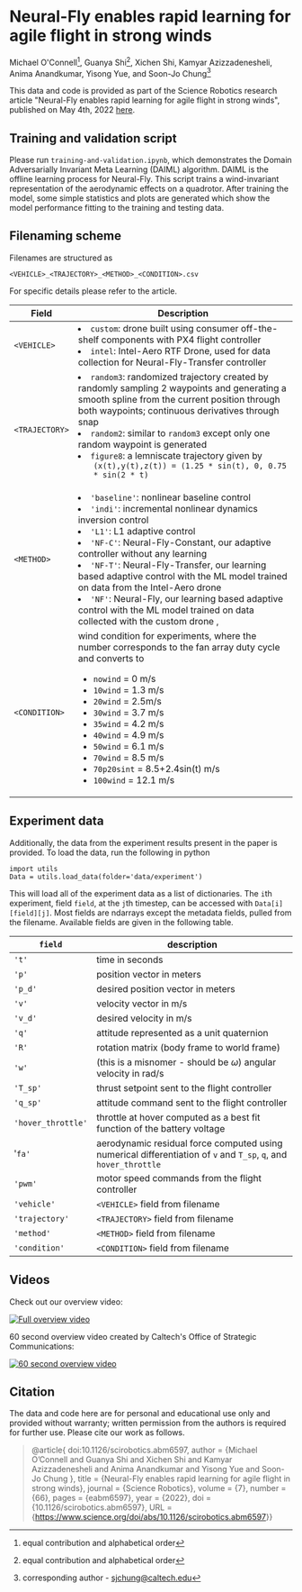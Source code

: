# Neural-Fly enables rapid learning for agile flight in strong winds

Michael O'Connell[^equal],
Guanya Shi[^equal],
Xichen Shi,
Kamyar Azizzadenesheli,
Anima Anandkumar,
Yisong Yue, and
Soon-Jo Chung[^corresponding]

[^equal]: equal contribution and alphabetical order

[^corresponding]: corresponding author - sjchung@caltech.edu

This data and code is provided as part of the Science Robotics research article "Neural-Fly enables rapid learning for agile flight in strong winds", published on May 4th, 2022 [here](https://www.science.org/doi/abs/10.1126/scirobotics.abm6597).

## Training and validation script

Please run `training-and-validation.ipynb`, which demonstrates the Domain Adversarially Invariant Meta Learning (DAIML) algorithm. DAIML is the offline learning process for Neural-Fly. This script trains a wind-invariant representation of the aerodynamic effects on a quadrotor. After training the model, some simple statistics and plots are generated which show the model performance fitting to the training and testing data. 

## Filenaming scheme

Filenames are structured as

    <VEHICLE>_<TRAJECTORY>_<METHOD>_<CONDITION>.csv

For specific details please refer to the article.

| Field | Description |
| --- | --- |
| `<VEHICLE>` | <li>`custom`: drone built using consumer off-the-shelf components with PX4 flight controller</li><li> `intel`: Intel-Aero RTF Drone, used for data collection for Neural-Fly-Transfer controller |
| `<TRAJECTORY>` | <li>`random3`: randomized trajectory created by randomly sampling 2 waypoints and generating a smooth spline from the current position through both waypoints; continuous derivatives through snap </li><li> `random2`: similar to `random3` except only one random waypoint is generated</li><li> `figure8`: a lemniscate trajectory given by <ul> `(x(t),y(t),z(t)) = (1.25 * sin(t), 0, 0.75 * sin(2 * t)` |
| `<METHOD>` | <li>`'baseline'`: nonlinear baseline control </li><li> `'indi'`: incremental nonlinear dynamics inversion control </li><li> `'L1'`: L1 adaptive control </li><li> `'NF-C'`: Neural-Fly-Constant, our adaptive controller without any learning </li><li> `'NF-T'`: Neural-Fly-Transfer, our learning based adaptive control with the ML model trained on data from the Intel-Aero drone </li><li> `'NF'`: Neural-Fly, our learning based adaptive control with the ML model trained on data collected with the custom drone , </li> |
| `<CONDITION>` | wind condition for experiments, where the number corresponds to the fan array duty cycle and converts to <ul><li>`nowind` = 0 m/s</li><li>`10wind` = 1.3 m/s</li><li>`20wind` = 2.5m/s</li><li>`30wind` = 3.7 m/s</li><li>`35wind` = 4.2 m/s</li><li>`40wind` = 4.9 m/s</li><li>`50wind` = 6.1 m/s</li><li>`70wind` = 8.5 m/s</li><li>`70p20sint` = 8.5+2.4sin(t) m/s</li><li>`100wind` = 12.1 m/s</ul>

## Experiment data

Additionally, the data from the experiment results present in the paper is provided. To load the data, run the following in python

    import utils
    Data = utils.load_data(folder='data/experiment')

This will load all of the experiment data as a list of dictionaries. The `i`th experiment, field `field`, at the `j`th timestep, can be accessed with `Data[i][field][j]`. Most fields are ndarrays except the metadata fields, pulled from the filename. Available fields are given in the following table.

| `field` | description |
|---------|-------------|
| `'t'` | time in seconds |
| `'p'` | position vector in meters |
| `'p_d'` | desired position vector in meters |
| `'v'` | velocity vector in m/s |
| `'v_d'` | desired velocity in m/s |
| `'q'` | attitude represented as a unit quaternion |
| `'R'` | rotation matrix (body frame to world frame) |
| `'w'` | (this is a misnomer - should be $\omega$) angular velocity in rad/s |
| `'T_sp'` | thrust setpoint sent to the flight controller |
| `'q_sp'` | attitude command sent to the flight controller |
| `'hover_throttle'` | throttle at hover computed as a best fit function of the battery voltage |
|  '`fa'` | aerodynamic residual force computed using numerical differentiation of `v` and `T_sp`, `q`, and `hover_throttle` |
| `'pwm'` | motor speed commands from the flight controller |
| `'vehicle'` | `<VEHICLE>` field from filename |
| `'trajectory'` | `<TRAJECTORY>` field from filename |
| `'method'` | `<METHOD>` field from filename |
| `'condition'` | `<CONDITION>` field from filename |

## Videos

Check out our overview video:

[![Full overview video](https://img.youtube.com/vi/iCFcU3i2xIM/mqdefault.jpg)](https://www.youtube.com/watch?v=iCFcU3i2xIM "Neural-Fly Enables Rapid Learning for Agile Flight in Strong Winds")

60 second overview video created by Caltech's Office of Strategic Communications:

[![60 second overview video](https://img.youtube.com/vi/y3Z5ZJK6FDg/mqdefault.jpg)](https://www.youtube.com/watch?v=y3Z5ZJK6FDg "Neural-Fly Enables Rapid Learning for Agile Flight in Strong Winds")

## Citation

The data and code here are for personal and educational use only and provided without warranty; written permission from the authors is required for further use. Please cite our work as follows.

> @article{
doi:10.1126/scirobotics.abm6597,
author = {Michael O’Connell  and Guanya Shi  and Xichen Shi  and Kamyar Azizzadenesheli  and Anima Anandkumar  and Yisong Yue  and Soon-Jo Chung },
title = {Neural-Fly enables rapid learning for agile flight in strong winds},
journal = {Science Robotics},
volume = {7},
number = {66},
pages = {eabm6597},
year = {2022},
doi = {10.1126/scirobotics.abm6597},
URL = {<https://www.science.org/doi/abs/10.1126/scirobotics.abm6597>}}
